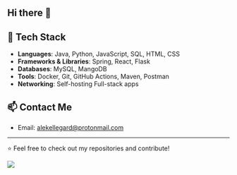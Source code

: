 ## Hi there 👋

## 🚀 Tech Stack

- **Languages**: Java, Python, JavaScript, SQL, HTML, CSS
- **Frameworks & Libraries**: Spring, React, Flask
- **Databases**: MySQL, MangoDB
- **Tools**: Docker, Git, GitHub Actions, Maven, Postman
- **Networking**: Self-hosting Full-stack apps

## 📫 Contact Me

- Email: alekellegard@protonmail.com

---
⭐️ Feel free to check out my repositories and contribute!

![](https://komarev.com/ghpvc/?username=AlekOmOm&color=blue&style=flat)


<!--
**AlekOmOm/AlekOmOm** is a ✨ _special_ ✨ repository because its `README.md` (this file) appears on your GitHub profile.

Here are some ideas to get you started:

- 🔭 I’m currently working on ...
- 🌱 I’m currently learning ...
- 👯 I’m looking to collaborate on ...
- 🤔 I’m looking for help with ...
- 💬 Ask me about ...
- 📫 How to reach me: ...
- 😄 Pronouns: ...
- ⚡ Fun fact: ...
-->
